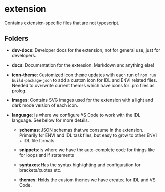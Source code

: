 # extension

Contains extension-specific files that are not typescript.

## Folders

- **dev-docs**: Developer docs for the extension, not for general use, just for developers.

- **docs**: Documentation for the extension. Markdown and anything else!

- **icon-theme**: Customized icon theme updates with each run of `npm run build-package-json` to add a custom icon for IDL and ENVI related files. Needed to overwrite current themes which have icons for .pro files as prolog.

- **images**: Contains SVG images used for the extension with a light and dark mode version of each icon.

- **language**: Is where we configure VS Code to work with the IDL language. See below for more details.

  - **schemas**: JSON schemas that we consume in the extension. Primarily for ENVI and IDL task files, but easy to grow to other ENVI + IDL file formats.

  - **snippets**: Is where we have the auto-complete code for things like for loops and if statements

  - **syntaxes**: Has the syntax highlighting and configuration for brackets/quotes etc.

  - **themes**: Holds the custom themes we have created for IDL and VS Code.
